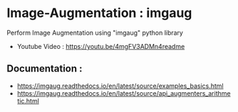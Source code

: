 # Image-Augmentation : imgaug
Perform Image Augmentation using "imgaug" python library

- Youtube Video : https://youtu.be/4mgFV3ADMn4readme

## Documentation : 
- https://imgaug.readthedocs.io/en/latest/source/examples_basics.html
- https://imgaug.readthedocs.io/en/latest/source/api_augmenters_arithmetic.html
